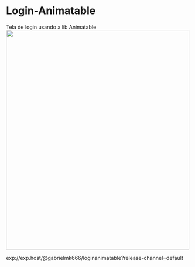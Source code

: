 # Login-Animatable
Tela de login usando a lib Animatable
<img src="https://ibb.co/s9gzNK2" width="500" height="600"/>

exp://exp.host/@gabrielmk666/loginanimatable?release-channel=default
